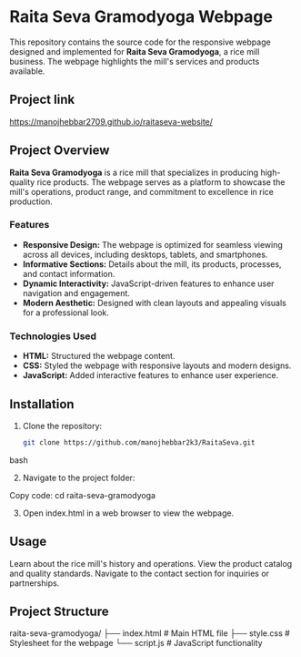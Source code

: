 # Raita Seva Gramodyoga Webpage

This repository contains the source code for the responsive webpage designed and implemented for **Raita Seva Gramodyoga**, a rice mill business. The webpage highlights the mill's services and products available.

## Project link
https://manojhebbar2709.github.io/raitaseva-website/

## Project Overview

**Raita Seva Gramodyoga** is a rice mill that specializes in producing high-quality rice products. The webpage serves as a platform to showcase the mill's operations, product range, and commitment to excellence in rice production.

### Features

- **Responsive Design:** The webpage is optimized for seamless viewing across all devices, including desktops, tablets, and smartphones.
- **Informative Sections:** Details about the mill, its products, processes, and contact information.
- **Dynamic Interactivity:** JavaScript-driven features to enhance user navigation and engagement.
- **Modern Aesthetic:** Designed with clean layouts and appealing visuals for a professional look.

### Technologies Used

- **HTML:** Structured the webpage content.
- **CSS:** Styled the webpage with responsive layouts and modern designs.
- **JavaScript:** Added interactive features to enhance user experience.

## Installation

1. Clone the repository:
   ```bash
   git clone https://github.com/manojhebbar2k3/RaitaSeva.git
  bash

2. Navigate to the project folder:

Copy code:
   cd raita-seva-gramodyoga

3. Open index.html in a web browser to view the webpage.

## Usage
Learn about the rice mill's history and operations.
View the product catalog and quality standards.
Navigate to the contact section for inquiries or partnerships.

## Project Structure
raita-seva-gramodyoga/
├── index.html         # Main HTML file
├── style.css          # Stylesheet for the webpage
└── script.js          # JavaScript functionality 
